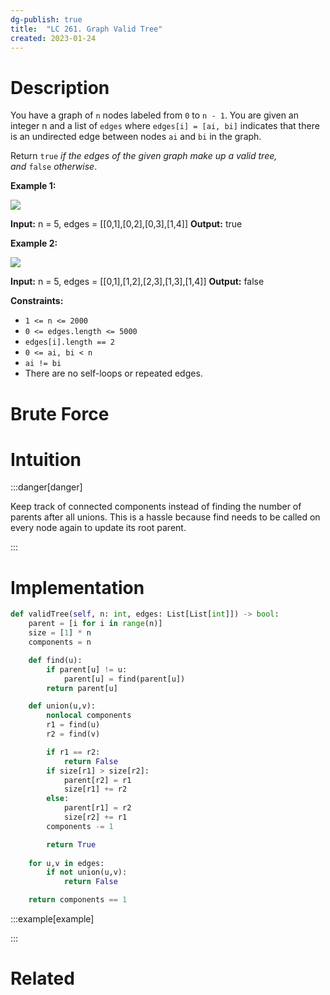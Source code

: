 ```yaml
---
dg-publish: true
title:  "LC 261. Graph Valid Tree"
created: 2023-01-24
---
```



# Description
You have a graph of `n` nodes labeled from `0` to `n - 1`. You are given an integer n and a list of `edges` where `edges[i] = [ai, bi]` indicates that there is an undirected edge between nodes `ai` and `bi` in the graph.

Return `true` _if the edges of the given graph make up a valid tree, and_ `false` _otherwise_.

**Example 1:**

![](https://assets.leetcode.com/uploads/2021/03/12/tree1-graph.jpg)

**Input:** n = 5, edges = [[0,1],[0,2],[0,3],[1,4]]
**Output:** true

**Example 2:**

![](https://assets.leetcode.com/uploads/2021/03/12/tree2-graph.jpg)

**Input:** n = 5, edges = [[0,1],[1,2],[2,3],[1,3],[1,4]]
**Output:** false

**Constraints:**

-   `1 <= n <= 2000`
-   `0 <= edges.length <= 5000`
-   `edges[i].length == 2`
-   `0 <= ai, bi < n`
-   `ai != bi`
-   There are no self-loops or repeated edges.
# Brute Force
# Intuition

:::danger[danger] 

Keep track of connected components instead of finding the number of parents after all unions. This is a hassle because find needs to be called on every node again to update its root parent.

:::

# Implementation
```python
def validTree(self, n: int, edges: List[List[int]]) -> bool:
	parent = [i for i in range(n)]
	size = [1] * n
	components = n

	def find(u):
		if parent[u] != u:
			parent[u] = find(parent[u])
		return parent[u]

	def union(u,v):
		nonlocal components
		r1 = find(u)
		r2 = find(v)

		if r1 == r2:
			return False
		if size[r1] > size[r2]:
			parent[r2] = r1
			size[r1] += r2
		else:
			parent[r1] = r2
			size[r2] += r1
		components -= 1

		return True
	
	for u,v in edges:
		if not union(u,v):
			return False

	return components == 1
```

:::example[example] 


:::


# Related
